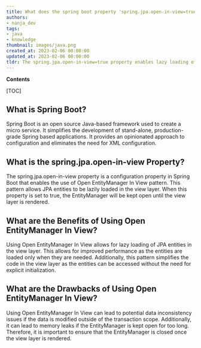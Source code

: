 ```yaml
---
title: What does the spring boot property 'spring.jpa.open-in-view=true' do?
authors:
- nanja_dev
tags:
- java
- knowledge
thumbnail: images/java.png
created_at: 2023-02-06 00:00:00
updated_at: 2023-02-06 00:00:00
tldr: The spring.jpa.open-in-view=true property enables lazy loading of data in Spring Boot applications.
---
```


**Contents**

[TOC]

## What is Spring Boot? 
Spring Boot is an open source Java-based framework used to create a micro service. It simplifies the development of stand-alone, production-grade Spring based applications. It provides an opinionated approach to configuration and eliminates the need for XML configuration.

## What is the spring.jpa.open-in-view Property?
The spring.jpa.open-in-view property is a configuration property in Spring Boot that enables the use of Open EntityManager In View pattern. This pattern allows JPA entities to be lazily loaded in the view layer. When this property is set to true, the EntityManager will be kept open until the view layer is rendered.

## What are the Benefits of Using Open EntityManager In View?
Using Open EntityManager In View allows for lazy loading of JPA entities in the view layer. This allows for improved performance as the entities are loaded only when they are needed. Additionally, this pattern simplifies the code in the view layer as the entities can be accessed without the need for explicit initialization. 

## What are the Drawbacks of Using Open EntityManager In View?
Using Open EntityManager In View can lead to potential data inconsistency issues if the data is modified outside of the transaction scope. Additionally, it can lead to memory leaks if the EntityManager is kept open for too long. Therefore, it is important to ensure that the EntityManager is closed once the view layer is rendered.
